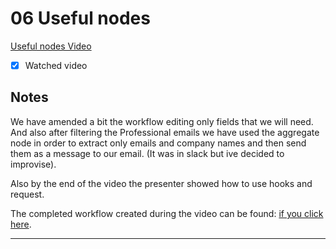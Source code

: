 # 06 Useful nodes

[Useful nodes Video](https://www.youtube.com/watch?v=Rmi-ckbMOQE&ab_channel=n8n)

- [x] Watched video

## Notes

We have amended a bit the workflow editing only fields that we will need. And also after filtering the Professional emails we have used the aggregate node in order to extract only emails and company names and then send them as a message to our email. (It was in slack but ive decided to improvise).

Also by the end of the video the presenter showed how to use hooks and request.

The completed workflow created during the video can be found: [if you click here](https://github.com/SimeonTsvetanov/AI-Automation-Lessons/blob/main/sections/section-02/Beginner/materials/Workflow%20-%20Get%20Data%20from%20Sheets%20Table%20filter%20it%20as%20needed%20and%20sent%20as%20Email.json).

---
